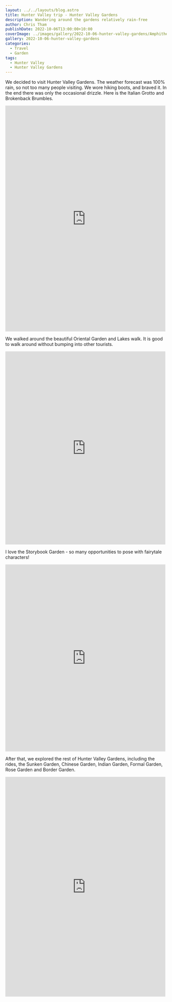 ```yaml
---
layout: ../../layouts/blog.astro
title: Hunter Valley trip - Hunter Valley Gardens
description: Wandering around the gardens relatively rain-free
author: Chris Tham
publishDate: 2022-10-06T13:00:00+10:00
coverImage: ../images/gallery/2022-10-06-hunter-valley-gardens/Amphitheatre (1).jpeg
gallery: 2022-10-06-hunter-valley-gardens
categories:
  - Travel
  - Garden
tags:
  - Hunter Valley
  - Hunter Valley Gardens
---
```


We decided to visit Hunter Valley Gardens. The weather forecast was 100% rain, so not too many people visiting. We wore hiking boots, and braved it. In the end there was only the occasional drizzle. Here is the Italian Grotto and Brokenback Brumbles.

<iframe src="https://www.facebook.com/plugins/post.php?href=https%3A%2F%2Fwww.facebook.com%2Fchris1.tham%2Fposts%2Fpfbid02axxyvWCMfvWXD4GDkHL3qVGEkvF7ZdgHKj8EkqpWvgWhYS8Br2JE89xJPACmw3gHl&show_text=true&width=500" width="500" height="703" style="border:none;overflow:hidden" scrolling="no" frameborder="0" allowfullscreen="true" allow="autoplay; clipboard-write; encrypted-media; picture-in-picture; web-share"></iframe>

We walked around the beautiful Oriental Garden and Lakes walk. It is good to walk around without bumping into other tourists.

<iframe src="https://www.facebook.com/plugins/post.php?href=https%3A%2F%2Fwww.facebook.com%2Fchris1.tham%2Fposts%2Fpfbid025WUyKy86FzbhvpGtuPzyacpDXn4eYEiMo13ecy6WV51c3vJzyoLMmpzjUhXJeoDzl&show_text=true&width=500" width="500" height="601" style="border:none;overflow:hidden" scrolling="no" frameborder="0" allowfullscreen="true" allow="autoplay; clipboard-write; encrypted-media; picture-in-picture; web-share"></iframe>

I love the Storybook Garden - so many opportunities to pose with fairytale characters!

<iframe src="https://www.facebook.com/plugins/post.php?href=https%3A%2F%2Fwww.facebook.com%2Fchris1.tham%2Fposts%2Fpfbid035nKNN8fFSXf252mE3DikacnhKYeiqm35fzGTjHePTXbrXPYhp2VFb6Bb6UUTcWbkl&show_text=true&width=500" width="500" height="582" style="border:none;overflow:hidden" scrolling="no" frameborder="0" allowfullscreen="true" allow="autoplay; clipboard-write; encrypted-media; picture-in-picture; web-share"></iframe>

After that, we explored the rest of Hunter Valley Gardens, including the rides, the Sunken Garden, Chinese Garden, Indian Garden, Formal Garden, Rose Garden and Border Garden.

<iframe src="https://www.facebook.com/plugins/post.php?href=https%3A%2F%2Fwww.facebook.com%2Fchris1.tham%2Fposts%2Fpfbid0GkaTXKYYzD2UEVXF9vLUBntvFk6LTs35pSNxSrRUHVWs7rougm76ZJqSFKPy5gDUl&show_text=true&width=500" width="500" height="684" style="border:none;overflow:hidden" scrolling="no" frameborder="0" allowfullscreen="true" allow="autoplay; clipboard-write; encrypted-media; picture-in-picture; web-share"></iframe>

